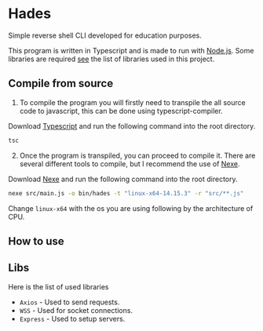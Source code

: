# Hades
Simple reverse shell CLI developed for education purposes.

This program is written in Typescript and is made to run with [Node.js](https://nodejs.org/). Some libraries are required [see](#libs) the list of libraries used in this project.

<!-- Note that this program is compilable using , and the last version is compiled in the `./bin` directory. -->

## Compile from source
1) To compile the program you will firstly need to transpile the all source code to javascript, this can be done using typescript-compiler.

Download [Typescript](https://github.com/microsoft/TypeScript) and run the following command into the root directory.
```bash 
tsc
```

2) Once the program is transpiled, you can proceed to compile it. There are several different tools to compile, but I recommend the use of [Nexe](https://github.com/nexe/nexe).

Download [Nexe](https://github.com/nexe/nexe) and run the following command into the root directory.
```bash 
nexe src/main.js -o bin/hades -t "linux-x64-14.15.3" -r "src/**.js"
```
Change `linux-x64` with the os you are using following by the architecture of CPU.

## How to use


## Libs
Here is the list of used libraries
- `Axios` - Used to send requests.
- `WSS` - Used for socket connections.
- `Express` - Used to setup servers.

<!-- ## Disclaimer ##
This repository is for academic purposes, the use of this software is your responsibility. -->